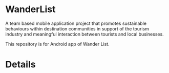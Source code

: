 # WanderList

A team based mobile application project that promotes sustainable behaviours within destination communities in support of the tourism industry and meaningful interaction between tourists and local businesses.

This repository is for Android app of Wander List.

# Details



